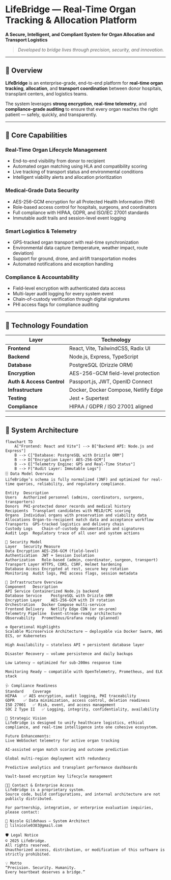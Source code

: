 # LifeBridge — Real-Time Organ Tracking & Allocation Platform

**A Secure, Intelligent, and Compliant System for Organ Allocation and Transport Logistics**

> *Developed to bridge lives through precision, security, and innovation.*

---

## 🚀 Overview

**LifeBridge** is an enterprise-grade, end-to-end platform for **real-time organ tracking**, **allocation**, and **transport coordination** between donor hospitals, transplant centers, and logistics teams.

The system leverages **strong encryption**, **real-time telemetry**, and **compliance-grade auditing** to ensure that every organ reaches the right patient — safely, quickly, and transparently.

---

## 🧠 Core Capabilities

### Real-Time Organ Lifecycle Management
- End-to-end visibility from donor to recipient  
- Automated organ matching using HLA and compatibility scoring  
- Live tracking of transport status and environmental conditions  
- Intelligent viability alerts and allocation prioritization  

### Medical-Grade Data Security
- AES-256-GCM encryption for all Protected Health Information (PHI)  
- Role-based access control for hospitals, surgeons, and coordinators  
- Full compliance with HIPAA, GDPR, and ISO/IEC 27001 standards  
- Immutable audit trails and session-level event logging  

### Smart Logistics & Telemetry
- GPS-tracked organ transport with real-time synchronization  
- Environmental data capture (temperature, weather impact, route deviation)  
- Support for ground, drone, and airlift transportation modes  
- Automated notifications and exception handling  

### Compliance & Accountability
- Field-level encryption with authenticated data access  
- Multi-layer audit logging for every system event  
- Chain-of-custody verification through digital signatures  
- PHI access flags for compliance auditing  

---

## 🧩 Technology Foundation

| Layer | Technology |
|-------|-------------|
| **Frontend** | React, Vite, TailwindCSS, Radix UI |
| **Backend** | Node.js, Express, TypeScript |
| **Database** | PostgreSQL (Drizzle ORM) |
| **Encryption** | AES-256-GCM field-level protection |
| **Auth & Access Control** | Passport.js, JWT, OpenID Connect |
| **Infrastructure** | Docker, Docker Compose, Netlify Edge |
| **Testing** | Jest + Supertest |
| **Compliance** | HIPAA / GDPR / ISO 27001 aligned |

---

## 🧱 System Architecture

```mermaid
flowchart TD
    A["Frontend: React and Vite"] --> B["Backend API: Node.js and Express"]
    B --> C["Database: PostgreSQL with Drizzle ORM"]
    B --> D["Encryption Layer: AES-256-GCM"]
    B --> E["Telemetry Engine: GPS and Real-Time Status"]
    B --> F["Audit Layer: Immutable Logs"]
🗄️ Data Model Overview
LifeBridge’s schema is fully normalized (3NF) and optimized for real-time queries, reliability, and regulatory compliance.

Entity	Description
Users	Authorized personnel (admins, coordinators, surgeons, transporters)
Donors	PHI-protected donor records and medical history
Recipients	Transplant candidates with MELD/CPC scoring
Organs	Individual organs with preservation and viability data
Allocations	Organ-to-recipient match data and acceptance workflow
Transports	GPS-tracked logistics and delivery chain
Custody Logs	Chain-of-custody documentation and signatures
Audit Logs	Regulatory trace of all user and system actions

🔐 Security Model
Layer	Security Measure
Data Encryption	AES-256-GCM (field-level)
Authentication	JWT + Session Isolation
Authorization	Role-based (admin, coordinator, surgeon, transport)
Transport Layer	HTTPS, CORS, CSRF, Helmet hardening
Database Access	Encrypted at rest, secure key rotation
Monitoring	Audit logs, PHI access flags, session metadata

🧮 Infrastructure Overview
Component	Description
API Service	Containerized Node.js backend
Database Service	PostgreSQL with Drizzle ORM
Encryption Layer	AES-256-GCM with IV rotation
Orchestration	Docker Compose multi-service
Frontend Delivery	Netlify Edge CDN (or on-prem)
Telemetry Pipeline	Event-stream-ready architecture
Observability	Prometheus/Grafana ready (planned)

⚙️ Operational Highlights
Scalable Microservice Architecture — deployable via Docker Swarm, AWS ECS, or Kubernetes

High Availability — stateless API + persistent database layer

Disaster Recovery — volume persistence and daily backups

Low Latency — optimized for sub-200ms response time

Monitoring Ready — compatible with OpenTelemetry, Prometheus, and ELK stack

🩺 Compliance Readiness
Standard	Coverage
HIPAA	✅ AES encryption, audit logging, PHI traceability
GDPR	✅ Data minimization, access control, deletion readiness
ISO 27001	✅ Risk, event, and access management
SOC 2 Type II	✅ Logging, integrity, confidentiality, availability

🧭 Strategic Vision
LifeBridge is designed to unify healthcare logistics, ethical compliance, and real-time intelligence into one cohesive ecosystem.

Future Enhancements:
Live WebSocket telemetry for active organ tracking

AI-assisted organ match scoring and outcome prediction

Global multi-region deployment with redundancy

Predictive analytics and transplant performance dashboards

Vault-based encryption key lifecycle management

🧑‍💼 Contact & Enterprise Access
LifeBridge is a proprietary system.
Source code, build configurations, and internal architecture are not publicly distributed.

For partnership, integration, or enterprise evaluation inquiries, please contact:

📧 Nicole Gildehaus — System Architect
📨 lilnicole0383@gmail.com

🛡️ Legal Notice
© 2025 LifeBridge.
All rights reserved.
Unauthorized access, distribution, or modification of this software is strictly prohibited.

💡 Motto
“Precision. Security. Humanity.
Every heartbeat deserves a bridge.”
